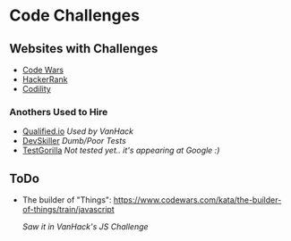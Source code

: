 # Code Challenges

## Websites with Challenges

  - [Code Wars](https://www.codewars.com/)
  - [HackerRank](https://www.hackerrank.com/)
  - [Codility](https://www.codility.com/)

### Anothers Used to Hire

  - [Qualified.io](https://www.qualified.io/) *Used by VanHack*
  - [DevSkiller](https://devskiller.com/pt/) *Dumb/Poor Tests*
  - [TestGorilla](https://www.testgorilla.com/) *Not tested yet.. it's appearing at Google :)*

## ToDo

  - The builder of "Things": https://www.codewars.com/kata/the-builder-of-things/train/javascript

    *Saw it in VanHack's JS Challenge*